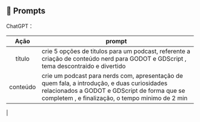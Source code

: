 ## 🧠 Prompts


ChatGPT：

|   Ação   | prompt                                                                                                                                                                                                                                                                         |
| :------: | ------------------------------------------------------------------------------------------------------------------------------------------------------------------------------------------------------------------------------------------------------------------------------ |
|  título  | crie 5 opções de titulos para um podcast, referente a criação de conteúdo nerd para GODOT e GDScript , tema descontraido e divertido                                                     |
| conteúdo | crie um podcast para nerds com, apresentação de quem fala, a introdução, e duas curiosidades relacionados a GODOT e GDScript de forma que se completem , e finalização, o tempo minimo de 2 min
|

